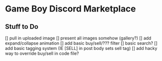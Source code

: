 # Game Boy Discord Marketplace

## Stuff to Do
[] pull in uploaded image
[] present all images somehow (gallery?)
[] add expand/collapse animation
[] add basic buy/sell/??? filter
[] basic search?
[] add basic tagging system (IE [SELL] in post body sets sell tag)
[] add hacky way to override buy/sell in code file?
